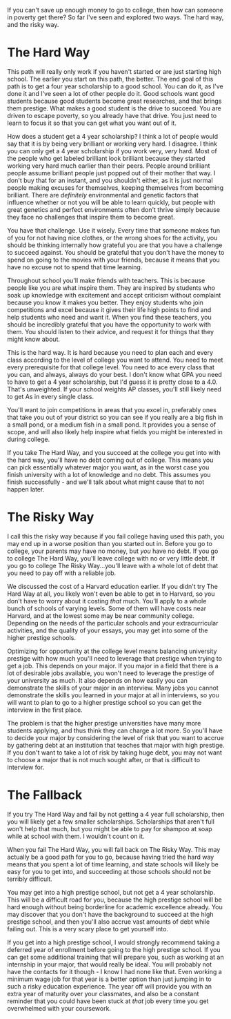 If you can't save up enough money to go to college, then how can someone in poverty get there?  So far I've seen and explored two ways.  The hard way, and the risky way.  

# The Hard Way

This path will really only work if you haven't started or are just starting high school. The earlier you start on this path, the better.  The end goal of this path is to get a four year scholarship to a good school.  You can do it, as I've done it and I've seen a lot of other people do it.  Good schools want good students because good students become great researches, and that brings them prestige.  What makes a good student is the drive to succeed.  You are driven to escape poverty, so you already have that drive.  You just need to learn to focus it so that you can get what you want out of it.

How does a student get a 4 year scholarship?   I think a lot of people would say that it is by being very brilliant or working very hard.  I disagree.  I think you can only get a 4 year scholarship if you work very, *very* hard.  Most of the people who get labeled brilliant look brilliant because they started working very hard much earlier than their peers.  People around brilliant people assume brilliant people just popped out of their mother that way.  I don't buy that for an instant, and you shouldn't either, as it is just normal people making excuses for themselves, keeping themselves from becoming brilliant.  There are *definitely* environmental and genetic factors that influence whether or not you will be able to learn quickly, but people with great genetics and perfect environments often don't thrive simply because they face no challenges that inspire them to become great.

You have that challenge.  Use it wisely. Every time that someone makes fun of you for not having nice clothes, or the wrong shoes for the activity, you should be thinking internally how grateful you are that you have a challenge to succeed against.  You should be grateful that you don't have the money to spend on going to the movies with your friends, because it means that you have no excuse not to spend that time learning.

Throughout school you'll make friends with teachers.  This is because people like you are what inspire them.  They are inspired by students who soak up knowledge with excitement and accept criticism without complaint because you know it makes you better.  They enjoy students who join competitions and excel because it gives their life high points to find and help students who need and want it.  When you find these teachers, you should be incredibly grateful that you have the opportunity to work with them. You should listen to their advice, and request it for things that they might know about.  

This is the hard way.  It is hard because you need to plan each and every class according to the level of college you want to attend.  You need to meet every prerequisite for that college level.  You need to ace every class that you can, and always, always do your best.  I don't know what GPA you need to have to get a 4 year scholarship, but I'd guess it is pretty close to a 4.0.  That's unweighted.  If your school weights AP classes, you'll still likely need to get As in every single class.  

You'll want to join competitions in areas that you excel in, preferably ones that take you out of your district so you can see if you really are a big fish in a small pond, or a medium fish in a small pond.  It provides you a sense of scope, and will also likely help inspire what fields you might be interested in during college.

If you take The Hard Way, and you succeed at the college you get into with the hard way, you'll have no debt coming out of college. This means you can pick essentially whatever major you want, as in the worst case you finish university with a lot of knowledge and no debt.  This assumes you finish successfully - and we'll talk about what might cause that to not happen later.

# The Risky Way

I call this the risky way because if you fail college having used this path, you may end up in a worse position than you started out in.  Before you go to college, your parents may have no money, but *you* have no debt.  If you go to college The Hard Way, you'll leave college with no or very little debt.  If you go to college The Risky Way...you'll leave with a whole lot of debt that you need to pay off with a reliable job.

We discussed the cost of a Harvard education earlier.  If you didn't try The Hard Way at all, you likely won't even be able to get in to Harvard, so you don't have to worry about it costing *that* much.  You'll apply to a whole bunch of schools of varying levels.  Some of them will have costs near Harvard, and at the lowest some may be near community college.  Depending on the needs of the particular schools and your extracurricular activities, and the quality of your essays, you may get into some of the higher prestige schools.

Optimizing for opportunity at the college level means balancing university prestige with how much you'll need to leverage that prestige when trying to get a job.  This depends on your major.  If you major in a field that there is a lot of desirable jobs available, you won't need to leverage the prestige of your university as much.  It also depends on how easily you can demonstrate the skills of your major in an interview.  Many jobs you cannot demonstrate the skills you learned in your major at all in interviews, so you will want to plan to go to a higher prestige school so you can get the interview in the first place.

The problem is that the higher prestige universities have many more students applying, and thus think they can charge a lot more.  So you'll have to decide your major by considering the level of risk that you want to accrue by gathering debt at an institution that teaches that major with high prestige.  If you don't want to take a lot of risk by taking huge debt, you may not want to choose a major that is not much sought after, or that is difficult to interview for.  

# The Fallback

If you try The Hard Way and fail by not getting a 4 year full scholarship, then you will likely get a few smaller scholarships.  Scholarships that aren't full won't help that much, but you might be able to pay for shampoo at soap while at school with them.  I wouldn't count on it.

When you fail The Hard Way, you will fall back on The Risky Way.  This may actually be a good path for you to go, because having tried the hard way means that you spent a lot of time learning, and state schools will likely be easy for you to get into, and succeeding at those schools should not be terribly difficult.

You may get into a high prestige school, but not get a 4 year scholarship.  This will be a difficult road for you, because the high prestige school will be hard enough without being borderline for academic excellence already.  You may discover that you don't have the background to succeed at the high prestige school, and then you'll also accrue vast amounts of debt while failing out.  This is a very scary place to get yourself into.  

If you get into a high prestige school, I would strongly recommend taking a deferred year of enrollment before going to the high prestige school.  If you can get some additional training that will prepare you, such as working at an internship in your major, that would really be ideal.  You will probably not have the contacts for it though - I know I had none like that.  Even working a minimum wage job for that year is a better option than just jumping in to such a risky education experience.  The year off will provide you with an extra year of maturity over your classmates, and also be a constant reminder that you could have been stuck at *that* job every time you get overwhelmed with your coursework.
